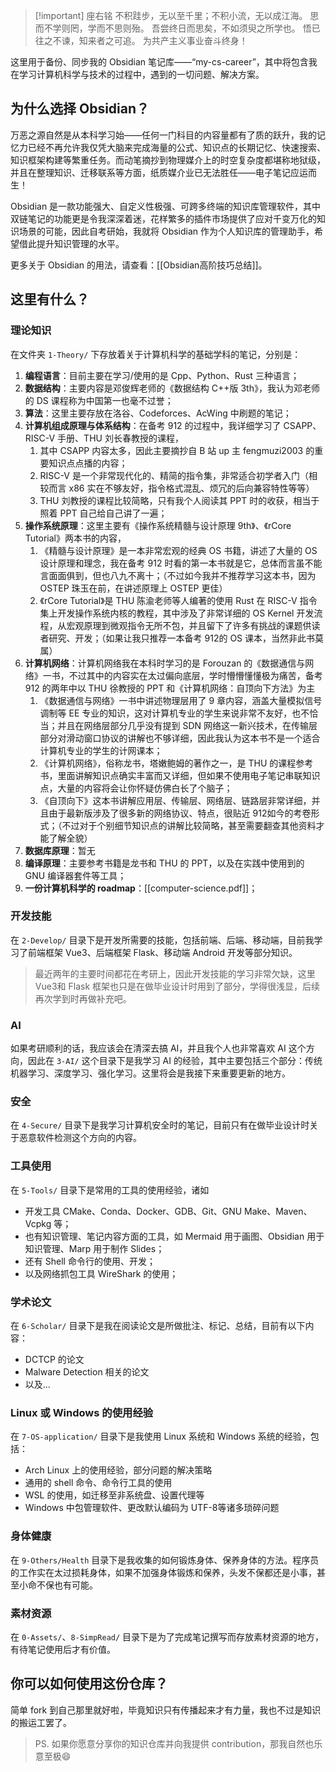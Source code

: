 >[!important] 座右铭
>不积跬步，无以至千里；不积小流，无以成江海。
>思而不学则罔，学而不思则殆。
>吾尝终日而思矣，不如须臾之所学也。
>悟已往之不谏，知来者之可追。
>为共产主义事业奋斗终身！

这里用于备份、同步我的 Obsidian 笔记库——“my-cs-career”，其中将包含我在学习计算机科学与技术的过程中，遇到的一切问题、解决方案。

## 为什么选择 Obsidian？

万恶之源自然是从本科学习始——任何一门科目的内容量都有了质的跃升，我的记忆力已经不再允许我仅凭大脑来完成海量的公式、知识点的长期记忆、快速搜索、知识框架构建等繁重任务。而动笔摘抄到物理媒介上的时空复杂度都堪称地狱级，并且在整理知识、迁移联系等方面，纸质媒介业已无法胜任——电子笔记应运而生！

Obsidian 是一款功能强大、自定义性极强、可跨多终端的知识库管理软件，其中双链笔记的功能更是令我深深着迷，花样繁多的插件市场提供了应对千变万化的知识场景的可能，因此自考研始，我就将 Obsidian 作为个人知识库的管理助手，希望借此提升知识管理的水平。

更多关于 Obsidian 的用法，请查看：[[Obsidian高阶技巧总结]]。

## 这里有什么？

### 理论知识

在文件夹 `1-Theory/` 下存放着关于计算机科学的基础学科的笔记，分别是：
1. **编程语言**：目前主要在学习/使用的是 Cpp、Python、Rust 三种语言；
2. **数据结构**：主要内容是邓俊辉老师的《数据结构 C++版 3th》，我认为邓老师的 DS 课程称为中国第一也毫不过誉；
3. **算法**：这里主要存放在洛谷、Codeforces、AcWing 中刷题的笔记；
4. **计算机组成原理与体系结构**：在备考 912 的过程中，我详细学习了 CSAPP、RISC-V 手册、THU 刘长春教授的课程，
	1. 其中 CSAPP 内容太多，因此主要摘抄自 B 站 up 主 fengmuzi2003 的重要知识点点播的内容；
	2. RISC-V 是一个非常现代化的、精简的指令集，非常适合初学者入门（相较而言 x86 实在不够友好，指令格式混乱、烦冗的后向兼容特性等等）
	3. THU 刘教授的课程比较简略，只有我个人阅读其 PPT 时的收获，相当于照着 PPT 自己给自己讲了一遍；
5. **操作系统原理**：这里主要有《操作系统精髓与设计原理 9th》、《rCore Tutorial》两本书的内容，
	1. 《精髓与设计原理》是一本非常宏观的经典 OS 书籍，讲述了大量的 OS 设计原理和理念，我在备考 912 时看的第一本书就是它，总体而言虽不能言面面俱到，但也八九不离十；（不过如今我并不推荐学习这本书，因为 OSTEP 珠玉在前，在讲述原理上 OSTEP 更佳）
	2. 《rCore Tutorial》是 THU 陈渝老师等人编著的使用 Rust 在 RISC-V 指令集上开发操作系统内核的教程，其中涉及了非常详细的 OS Kernel 开发流程，从宏观原理到微观指令无所不包，并且留下了许多有挑战的课题供读者研究、开发；（如果让我只推荐一本备考 912的 OS 课本，当然非此书莫属）
6. **计算机网络**：计算机网络我在本科时学习的是 Forouzan 的《数据通信与网络》一书，不过其中的内容实在太过偏向底层，学时懵懵懂懂极为痛苦，备考 912 的两年中以 THU 徐教授的 PPT 和《计算机网络：自顶向下方法》为主
	1. 《数据通信与网络》一书中讲述物理层用了 9 章内容，涵盖大量模拟信号调制等 EE 专业的知识，这对计算机专业的学生来说非常不友好，也不恰当；并且在网络层部分几乎没有提到 SDN 网络这一新兴技术，在传输层部分对滑动窗口协议的讲解也不够详细，因此我认为这本书不是一个适合计算机专业的学生的计网课本；
	2. 《计算机网络》，俗称龙书，塔嫩鲍姆的著作之一，是 THU 的课程参考书，里面讲解知识点确实丰富而又详细，但如果不使用电子笔记串联知识点，大量的内容将会让你怀疑仿佛白长了个脑子；
	3. 《自顶向下》这本书讲解应用层、传输层、网络层、链路层非常详细，并且由于最新版涉及了很多新的网络协议、特点，很贴近 912如今的考卷形式；（不过对于个别细节知识点的讲解比较简略，甚至需要翻查其他资料才能了解全貌）
7. **数据库原理**：暂无
8. **编译原理**：主要参考书籍是龙书和 THU 的 PPT，以及在实践中使用到的 GNU 编译器套件等工具；
9. **一份计算机科学的 roadmap**：[[computer-science.pdf]]；

### 开发技能

在 `2-Develop/` 目录下是开发所需要的技能，包括前端、后端、移动端，目前我学习了前端框架 Vue3、后端框架 Flask、移动端 Android 开发等部分知识。

> 最近两年的主要时间都花在考研上，因此开发技能的学习非常欠缺，这里 Vue3和 Flask 框架也只是在做毕业设计时用到了部分，学得很浅显，后续再次学到时再做补充吧。

### AI

如果考研顺利的话，我应该会在清深去搞 AI，并且我个人也非常喜欢 AI 这个方向，因此在 `3-AI/` 这个目录下是我学习 AI 的经验，其中主要包括三个部分：传统机器学习、深度学习、强化学习。这里将会是我接下来重要更新的地方。

### 安全

在 `4-Secure/` 目录下是我学习计算机安全时的笔记，目前只有在做毕业设计时关于恶意软件检测这个方向的内容。

### 工具使用

在 `5-Tools/` 目录下是常用的工具的使用经验，诸如
- 开发工具 CMake、Conda、Docker、GDB、Git、GNU Make、Maven、Vcpkg 等；
- 也有知识管理、笔记内容方面的工具，如 Mermaid 用于画图、Obsidian 用于知识管理、Marp 用于制作 Slides；
- 还有 Shell 命令行的使用、开发；
- 以及网络抓包工具 WireShark 的使用；

### 学术论文

在 `6-Scholar/` 目录下是我在阅读论文是所做批注、标记、总结，目前有以下内容：
- DCTCP 的论文
- Malware Detection 相关的论文
- 以及...

### Linux 或 Windows 的使用经验

在 `7-OS-application/` 目录下是我使用 Linux 系统和 Windows 系统的经验，包括：
- Arch Linux 上的使用经验，部分问题的解决策略
- 通用的 shell 命令、命令行工具的使用
- WSL 的使用，如迁移至非系统盘、设置代理等
- Windows 中包管理软件、更改默认编码为 UTF-8等诸多琐碎问题

### 身体健康

在 `9-Others/Health` 目录下是我收集的如何锻炼身体、保养身体的方法。程序员的工作实在太过损耗身体，如果不加强身体锻炼和保养，头发不保都还是小事，甚至小命不保也有可能。

### 素材资源

在 `0-Assets/`、`8-SimpRead/` 目录下是为了完成笔记撰写而存放素材资源的地方，有待笔记使用后才有价值。

## 你可以如何使用这份仓库？

简单 fork 到自己那里就好啦，毕竟知识只有传播起来才有力量，我也不过是知识的搬运工罢了。

> PS. 如果你愿意分享你的知识仓库并向我提供 contribution，那我自然也乐意至极😄